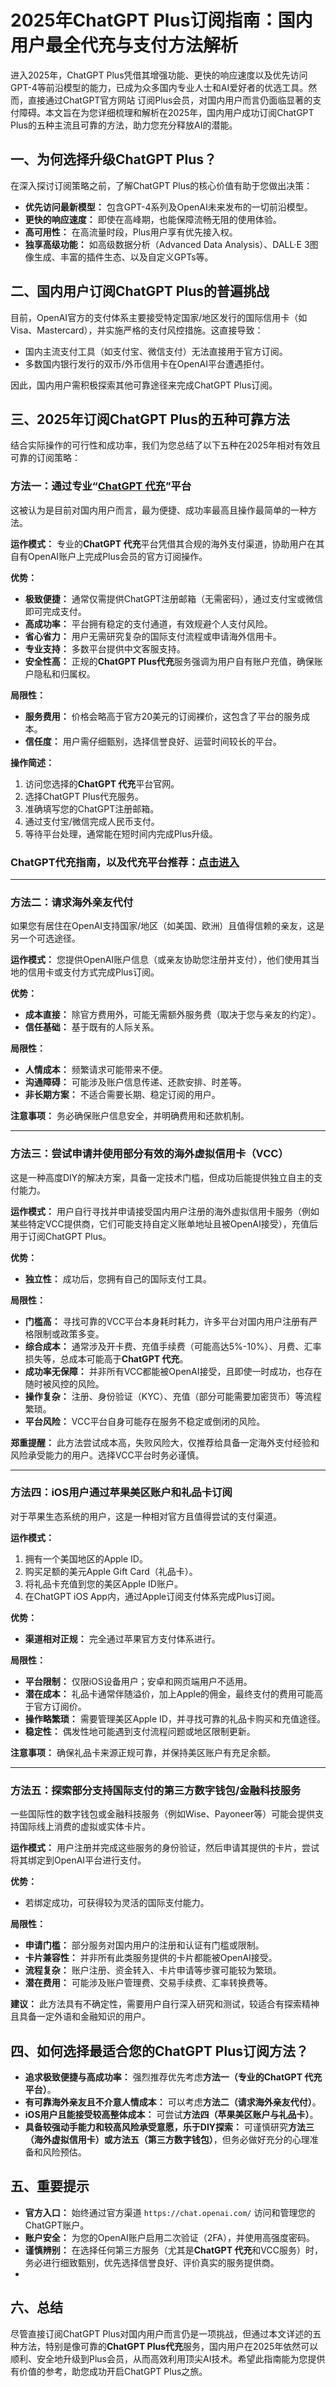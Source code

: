 # **2025年ChatGPT Plus订阅指南：国内用户最全代充与支付方法解析**

进入2025年，ChatGPT Plus凭借其增强功能、更快的响应速度以及优先访问GPT-4等前沿模型的能力，已成为众多国内专业人士和AI爱好者的优选工具。然而，直接通过ChatGPT官方网站 订阅Plus会员，对国内用户而言仍面临显著的支付障碍。本文旨在为您详细梳理和解析在2025年，国内用户成功订阅ChatGPT Plus的五种主流且可靠的方法，助力您充分释放AI的潜能。

## **一、为何选择升级ChatGPT Plus？**

在深入探讨订阅策略之前，了解ChatGPT Plus的核心价值有助于您做出决策：

*   **优先访问最新模型：** 包含GPT-4系列及OpenAI未来发布的一切前沿模型。
*   **更快的响应速度：** 即使在高峰期，也能保障流畅无阻的使用体验。
*   **高可用性：** 在高流量时段，Plus用户享有优先接入权。
*   **独享高级功能：** 如高级数据分析（Advanced Data Analysis）、DALL·E 3图像生成、丰富的插件生态、以及自定义GPTs等。

## **二、国内用户订阅ChatGPT Plus的普遍挑战**

目前，OpenAI官方的支付体系主要接受特定国家/地区发行的国际信用卡（如Visa、Mastercard），并实施严格的支付风控措施。这直接导致：

*   国内主流支付工具（如支付宝、微信支付）无法直接用于官方订阅。
*   多数国内银行发行的双币/外币信用卡在OpenAI平台遭遇拒付。

因此，国内用户需积极探索其他可靠途径来完成ChatGPT Plus订阅。

## **三、2025年订阅ChatGPT Plus的五种可靠方法**

结合实际操作的可行性和成功率，我们为您总结了以下五种在2025年相对有效且可靠的订阅策略：

### **方法一：通过专业“[ChatGPT 代充](https://shop.muooy.com/buy/64)”平台**

这被认为是目前对国内用户而言，最为便捷、成功率最高且操作最简单的一种方法。

**运作模式：**
专业的**ChatGPT 代充**平台凭借其合规的海外支付渠道，协助用户在其自有OpenAI账户上完成Plus会员的官方订阅操作。

**优势：**
*   **极致便捷：** 通常仅需提供ChatGPT注册邮箱（无需密码），通过支付宝或微信即可完成支付。
*   **高成功率：** 平台拥有稳定的支付通道，有效规避个人支付风险。
*   **省心省力：** 用户无需研究复杂的国际支付流程或申请海外信用卡。
*   **专业支持：** 多数平台提供中文客服支持。
*   **安全性高：** 正规的**ChatGPT Plus代充**服务强调为用户自有账户充值，确保账户隐私和归属权。

**局限性：**
*   **服务费用：** 价格会略高于官方20美元的订阅裸价，这包含了平台的服务成本。
*   **信任度：** 用户需仔细甄别，选择信誉良好、运营时间较长的平台。

**操作简述：**
1.  访问您选择的**ChatGPT 代充**平台官网。
2.  选择ChatGPT Plus代充服务。
3.  准确填写您的ChatGPT注册邮箱。
4.  通过支付宝/微信完成人民币支付。
5.  等待平台处理，通常能在短时间内完成Plus升级。

### ChatGPT代充指南，以及代充平台推荐：[点击进入](https://gpt.juzixp.com/guide.html)
---

### **方法二：请求海外亲友代付**

如果您有居住在OpenAI支持国家/地区（如美国、欧洲）且值得信赖的亲友，这是另一个可选途径。

**运作模式：**
您提供OpenAI账户信息（或亲友协助您注册并支付），他们使用其当地的信用卡或支付方式完成Plus订阅。

**优势：**
*   **成本直接：** 除官方费用外，可能无需额外服务费（取决于您与亲友的约定）。
*   **信任基础：** 基于既有的人际关系。

**局限性：**
*   **人情成本：** 频繁请求可能带来不便。
*   **沟通障碍：** 可能涉及账户信息传递、还款安排、时差等。
*   **非长期方案：** 不适合需要长期、稳定订阅的用户。

**注意事项：** 务必确保账户信息安全，并明确费用和还款机制。

---

### **方法三：尝试申请并使用部分有效的海外虚拟信用卡（VCC）**

这是一种高度DIY的解决方案，具备一定技术门槛，但成功后能提供独立自主的支付能力。

**运作模式：**
用户自行寻找并申请接受国内用户注册的海外虚拟信用卡服务（例如某些特定VCC提供商，它们可能支持自定义账单地址且被OpenAI接受），充值后用于订阅ChatGPT Plus。

**优势：**
*   **独立性：** 成功后，您拥有自己的国际支付工具。

**局限性：**
*   **门槛高：** 寻找可靠的VCC平台本身耗时耗力，许多平台对国内用户注册有严格限制或政策多变。
*   **综合成本：** 通常涉及开卡费、充值手续费（可能高达5%-10%）、月费、汇率损失等，总成本可能高于**ChatGPT 代充**。
*   **成功率无保障：** 并非所有VCC都能被OpenAI接受，且即使一时成功，也存在随时被风控的风险。
*   **操作复杂：** 注册、身份验证（KYC）、充值（部分可能需要加密货币）等流程繁琐。
*   **平台风险：** VCC平台自身可能存在服务不稳定或倒闭的风险。

**郑重提醒：** 此方法尝试成本高，失败风险大，仅推荐给具备一定海外支付经验和风险承受能力的用户。选择VCC平台时务必谨慎。

---

### **方法四：iOS用户通过苹果美区账户和礼品卡订阅**

对于苹果生态系统的用户，这是一种相对官方且值得尝试的支付渠道。

**运作模式：**
1.  拥有一个美国地区的Apple ID。
2.  购买足额的美元Apple Gift Card（礼品卡）。
3.  将礼品卡充值到您的美区Apple ID账户。
4.  在ChatGPT iOS App内，通过Apple订阅支付体系完成Plus订阅。

**优势：**
*   **渠道相对正规：** 完全通过苹果官方支付体系进行。

**局限性：**
*   **平台限制：** 仅限iOS设备用户；安卓和网页端用户不适用。
*   **潜在成本：** 礼品卡通常伴随溢价，加上Apple的佣金，最终支付的费用可能高于官方订阅价。
*   **操作略繁琐：** 需要管理美区Apple ID，并寻找可靠的礼品卡购买和充值途径。
*   **稳定性：** 偶发性地可能遇到支付流程问题或地区限制更新。

**注意事项：** 确保礼品卡来源正规可靠，并保持美区账户有充足余额。

---

### **方法五：探索部分支持国际支付的第三方数字钱包/金融科技服务**

一些国际性的数字钱包或金融科技服务（例如Wise、Payoneer等）可能会提供支持国际线上消费的虚拟或实体卡片。

**运作模式：**
用户注册并完成这些服务的身份验证，然后申请其提供的卡片，尝试将其绑定到OpenAI平台进行支付。

**优势：**
*   若绑定成功，可获得较为灵活的国际支付能力。

**局限性：**
*   **申请门槛：** 部分服务对国内用户的注册和认证有门槛或限制。
*   **卡片兼容性：** 并非所有此类服务提供的卡片都能被OpenAI接受。
*   **流程复杂：** 账户注册、资金转入、卡片申请等步骤可能较为繁琐。
*   **潜在费用：** 可能涉及账户管理费、交易手续费、汇率转换费等。

**建议：** 此方法具有不确定性，需要用户自行深入研究和测试，较适合有探索精神且具备一定外语和金融知识的用户。

## **四、如何选择最适合您的ChatGPT Plus订阅方法？**

*   **追求极致便捷与高成功率：** 强烈推荐优先考虑**方法一（专业的ChatGPT 代充平台）**。
*   **有可靠海外亲友且不介意人情成本：** 可以考虑**方法二（请求海外亲友代付）**。
*   **iOS用户且能接受较高整体成本：** 可尝试**方法四（苹果美区账户与礼品卡）**。
*   **具备较强动手能力和较高风险承受意愿，乐于DIY探索：** 可谨慎研究**方法三（海外虚拟信用卡）**或**方法五（第三方数字钱包）**，但务必做好充分的心理准备和风险预估。

## **五、重要提示**

*   **官方入口：** 始终通过官方渠道 `https://chat.openai.com/` 访问和管理您的ChatGPT账户。
*   **账户安全：** 为您的OpenAI账户启用二次验证（2FA），并使用高强度密码。
*   **谨慎辨别：** 在选择任何第三方服务（尤其是**ChatGPT 代充**和VCC服务）时，务必进行细致甄别，优先选择信誉良好、评价真实的服务提供商。
*   

## **六、总结**

尽管直接订阅ChatGPT Plus对国内用户而言仍是一项挑战，但通过本文详述的五种方法，特别是像可靠的**ChatGPT Plus代充**服务，国内用户在2025年依然可以顺利、安全地升级到Plus会员，从而高效利用顶尖AI技术。希望此指南能为您提供有价值的参考，助您成功开启ChatGPT Plus之旅。
